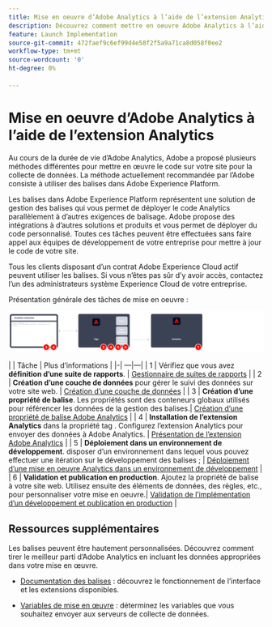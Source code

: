 ```yaml
---
title: Mise en oeuvre d’Adobe Analytics à l’aide de l’extension Analytics
description: Découvrez comment mettre en oeuvre Adobe Analytics à l’aide de balises et de l’extension Analytics
feature: Launch Implementation
source-git-commit: 472faef9c6ef99d4e58f2f5a9a71ca8d058f0ee2
workflow-type: tm+mt
source-wordcount: '0'
ht-degree: 0%

---
```


# Mise en oeuvre d’Adobe Analytics à l’aide de l’extension Analytics

Au cours de la durée de vie d’Adobe Analytics, Adobe a proposé plusieurs méthodes différentes pour mettre en œuvre le code sur votre site pour la collecte de données. La méthode actuellement recommandée par l’Adobe consiste à utiliser des balises dans Adobe Experience Platform.

Les balises dans Adobe Experience Platform représentent une solution de gestion des balises qui vous permet de déployer le code Analytics parallèlement à d’autres exigences de balisage. Adobe propose des intégrations à d’autres solutions et produits et vous permet de déployer du code personnalisé. Toutes ces tâches peuvent être effectuées sans faire appel aux équipes de développement de votre entreprise pour mettre à jour le code de votre site.

Tous les clients disposant d’un contrat Adobe Experience Cloud actif peuvent utiliser les balises. Si vous n’êtes pas sûr d’y avoir accès, contactez l’un des administrateurs système Experience Cloud de votre entreprise.

Présentation générale des tâches de mise en oeuvre :

![Adobe Analytics à l’aide du workflow d’extension Analytics](../assets/analytics-extension-annotated.png)

| | Tâche | Plus d’informations | |-| —|—| | 1 | Vérifiez que vous avez **définition d’une suite de rapports**. | [Gestionnaire de suites de rapports](../../admin/admin/c-manage-report-suites/report-suites-admin.md) | | 2 | **Création d’une couche de données** pour gérer le suivi des données sur votre site web. | [Création d’une couche de données](../prepare/data-layer.md) | | 3 | **Création d’une propriété de balise**. Les propriétés sont des conteneurs globaux utilisés pour référencer les données de la gestion des balises.| [Création d’une propriété de balise Adobe Analytics](../launch/create-analytics-property.md) | | 4 | **Installation de l’extension Analytics** dans la propriété tag . Configurez l’extension Analytics pour envoyer des données à Adobe Analytics. | [Présentation de l’extension Adobe Analytics](https://experienceleague.adobe.com/docs/experience-platform/tags/extensions/client/analytics/overview.html?lang=en) | | 5 | **Déploiement dans un environnement de développement**. disposer d’un environnement dans lequel vous pouvez effectuer une itération sur le développement des balises ; | [Déploiement d’une mise en oeuvre Analytics dans un environnement de développement](./deploy-dev.md) | | 6 | **Validation et publication en production**. Ajoutez la propriété de balise à votre site web. Utilisez ensuite des éléments de données, des règles, etc., pour personnaliser votre mise en oeuvre.| [Validation de l’implémentation d’un développement et publication en production](./validate-publish-prod.md) |

## Ressources supplémentaires

Les balises peuvent être hautement personnalisées. Découvrez comment tirer le meilleur parti d’Adobe Analytics en incluant les données appropriées dans votre mise en œuvre.

- [Documentation des balises](https://experienceleague.adobe.com/docs/experience-platform/tags/home.html?lang=fr#) : découvrez le fonctionnement de l’interface et les extensions disponibles.

- [Variables de mise en œuvre](../vars/overview.md) : déterminez les variables que vous souhaitez envoyer aux serveurs de collecte de données.
